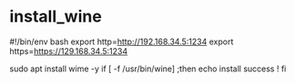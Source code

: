 # install_wine
#!/bin/env bash
export http=http://192.168.34.5:1234
export https=https://129.168.34.5:1234

sudo apt install wime -y
if [ -f /usr/bin/wine] ;then
echo install success !
fi
